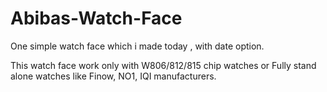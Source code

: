 # Abibas-Watch-Face
One simple watch face which i made today , with date option. 

This watch face work only with W806/812/815 chip watches or Fully stand alone watches like Finow, NO1, IQI manufacturers.

